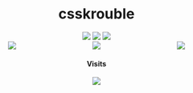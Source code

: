 <h1 align="center">csskrouble</h1>

<div align="center">
  <img src="https://img.shields.io/badge/TypeScript-000000?style=for-the-badge&logo=TypeScript&logoColor=white"/> <img src="https://img.shields.io/badge/Lua-000000?style=for-the-badge&logo=Lua&logoColor=white"/> <img src="https://img.shields.io/badge/Kotlin-000000?style=for-the-badge&logo=Kotlin&logoColor=white"/>
  
   <div style="display: flex; flex-direction: row; justify-content: space-evenly;">
    <div style="flex: 33.33%;">
      <img src="https://wakatime.com/share/@52401d66-a497-4262-ae60-c0a683a7dde3/28b3eb65-14e6-4f0e-ab73-9b2f8b6fdd63.svg"/>
    </div>
    <div style="flex: 33.33%;">
        <a href="https://v-rp.pl"><img src="https://panels.twitch.tv/panel-125233800-image-2e5edc47-b78d-4955-83e6-a47270b87ad1"/></a>
    </div>
    <div style="flex: 33.33%;">
    <img src="https://wakatime.com/share/@52401d66-a497-4262-ae60-c0a683a7dde3/6d97d765-dc5f-4d5f-ba8b-820085b3dd67.svg"/>
    </div>

</div> 


  
  #### Visits
  <img src="https://profile-counter.glitch.me/csskroubledev/count.svg"/>
</div>
